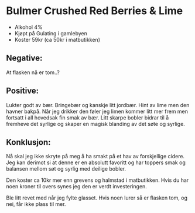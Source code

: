 # Bulmer Crushed Red Berries & Lime
- Alkohol 4%
- Kjøpt på Gulating i gamlebyen 
- Koster 59kr (ca 50kr i matbutikken)

## Negative:
At flasken nå er tom..?

## Positive:
Lukter godt av bær. Bringebær og kanskje litt jordbær. Hint av lime men den havner bakpå. 
Når jeg drikker den føler jeg limen kommer litt mer frem men fortsatt i all hovedsak fin smak av bær. 
Litt skarpe bobler bidrar til å fremheve det syrlige og skaper en magisk blanding av det søte og syrlige. 

## Konklusjon:
Nå skal jeg ikke skryte på meg å ha smakt på et hav av forskjellige cidere. Jeg kan derimot si at denne er en absolutt favoritt og har toppers smak og balansen mellom søt og syrlig med deilige bobler. 

Den koster ca 10kr mer enn grevens og halmstad i matbutikken. Hvis du har noen kroner til overs synes jeg den er verdt investeringen. 

Ble litt revet med når jeg fylte glasset. Hvis noen lurer så er flasken tom, og nei, får ikke plass til mer. 
